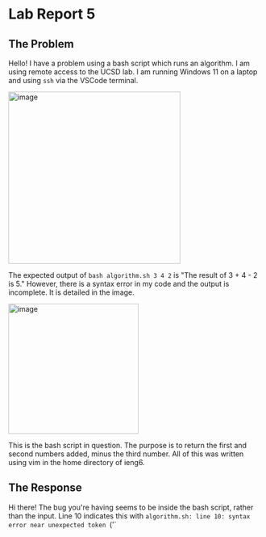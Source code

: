 # Lab Report 5
## The Problem
Hello! I have a problem using a bash script which runs an algorithm. I am using remote access to the UCSD lab. I am running Windows 11 on a laptop and using `ssh` via the VSCode terminal.

<img width="341" alt="image" src="https://github.com/atran032/cse15l-lab-reports/assets/130080125/ad5dd446-d862-4def-af2b-362cc9e2499b">

The expected output of `bash algorithm.sh 3 4 2` is "The result of 3 + 4 - 2 is 5." However, there is a syntax error in my code and the output is incomplete. It is detailed in the image.

<img width="258" alt="image" src="https://github.com/atran032/cse15l-lab-reports/assets/130080125/dde2aee0-21e6-4937-b805-8d9814c591cc">

This is the bash script in question. The purpose is to return the first and second numbers added, minus the third number. All of this was written using vim in the home directory of ieng6.

## The Response
Hi there! The bug you're having seems to be inside the bash script, rather than the input. Line 10 indicates this with `algorithm.sh: line 10: syntax error near unexpected token `('`

